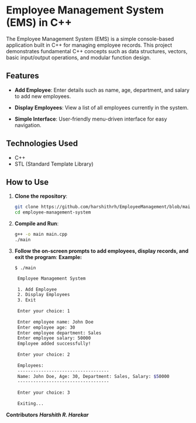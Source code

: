 # Employee Management System (EMS) in C++

The Employee Management System (EMS) is a simple console-based application built in C++ for managing employee records. This project demonstrates fundamental C++ concepts such as data structures, vectors, basic input/output operations, and modular function design.

## Features

- **Add Employee**: Enter details such as name, age, department, and salary to add new employees.
  
- **Display Employees**: View a list of all employees currently in the system.
  
- **Simple Interface**: User-friendly menu-driven interface for easy navigation.

## Technologies Used

- C++
- STL (Standard Template Library)

## How to Use

1. **Clone the repository**:
   ```bash
   git clone https://github.com/harshithrh/EmployeeManagement/blob/main/main.cpp
   cd employee-management-system
2. **Compile and Run**:
   ```bash
   g++ -o main main.cpp
   ./main
3. **Follow the on-screen prompts to add employees, display records, and exit the program**:
   **Example:**
   ```bash
   $ ./main

    Employee Management System
    
    1. Add Employee
    2. Display Employees
    3. Exit
    
    Enter your choice: 1
    
    Enter employee name: John Doe
    Enter employee age: 30
    Enter employee department: Sales
    Enter employee salary: 50000
    Employee added successfully!
    
    Enter your choice: 2
    
    Employees:
    -----------------------------------
    Name: John Doe, Age: 30, Department: Sales, Salary: $50000
    -----------------------------------
    
    Enter your choice: 3
    
    Exiting...
**Contributors**
***Harshith R. Harekar***
